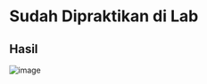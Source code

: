 # Sudah Dipraktikan di Lab
## Hasil
![image](https://user-images.githubusercontent.com/106642549/209118398-5dba1212-160f-407c-a3c3-4e52f722128d.png)
